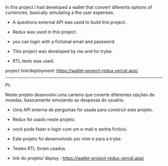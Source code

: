 In this project i had developed a wallet that convert diferents options of currencies, basically simulating a the user expenses.

- A questions external API was used to build this project.

- Redux was used in this project.

- you can login with a fictional email and password.

- This project was developed by me and for trybe.

- RTL tests was used.

project link/deployment: https://wallet-project-redux.vercel.app/



------------------------------------

Pt:


Neste projeto desenvolvi uma carteira que coverte diferentes opções de moedas, basicamente simulando as despesas do usuário.

- Uma API externa de perguntas foi usada para construir este projeto.

- Redux foi usado neste projeto.

- você pode fazer o login com um e-mail e senha fictício.

- Este projeto foi desenvolvido por mim e para a trybe.

- Testes RTL foram usados.

- link do projeto/ deploy : https://wallet-project-redux.vercel.app/
